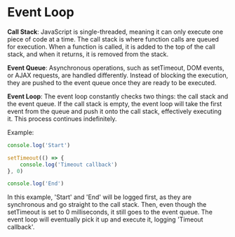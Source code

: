 # Event Loop

**Call Stack**: JavaScript is single-threaded, meaning it can only execute one piece of code at a time. The call stack is where function calls are queued for execution. When a function is called, it is added to the top of the call stack, and when it returns, it is removed from the stack.

**Event Queue**: Asynchronous operations, such as setTimeout, DOM events, or AJAX requests, are handled differently. Instead of blocking the execution, they are pushed to the event queue once they are ready to be executed.

**Event Loop**: The event loop constantly checks two things: the call stack and the event queue. If the call stack is empty, the event loop will take the first event from the queue and push it onto the call stack, effectively executing it. This process continues indefinitely.

Example:

```js
console.log('Start')

setTimeout(() => {
    console.log('Timeout callback')
}, 0)

console.log('End')
```

In this example, 'Start' and 'End' will be logged first, as they are synchronous and go straight to the call stack. Then, even though the setTimeout is set to 0 milliseconds, it still goes to the event queue. The event loop will eventually pick it up and execute it, logging 'Timeout callback'.
